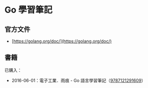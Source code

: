 # Go 學習筆記

## 官方文件

* [https://golang.org/doc/](https://golang.org/doc/)

## 書籍

已購入：

* 2016-06-01：電子工業．雨痕 - Go 語言學習筆記（[9787121291609](https://book.douban.com/subject/26832468/)）




